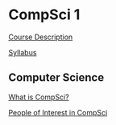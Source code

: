# CompSci 1

[Course Description](https://github.com/zongspr000/Hello-Web/blob/master/CS%20Course%20Description)

[Syllabus](https://github.com/zongspr000/Hello-Web/blob/master/Syllabus)

## Computer Science

[What is CompSci?](https://github.com/zongspr000/Hello-Web/blob/master/What%20is%20CompSci.md)

[People of Interest in CompSci](https://github.com/zongspr000/Hello-Web/blob/master/People%20Of%20Interest.md)
